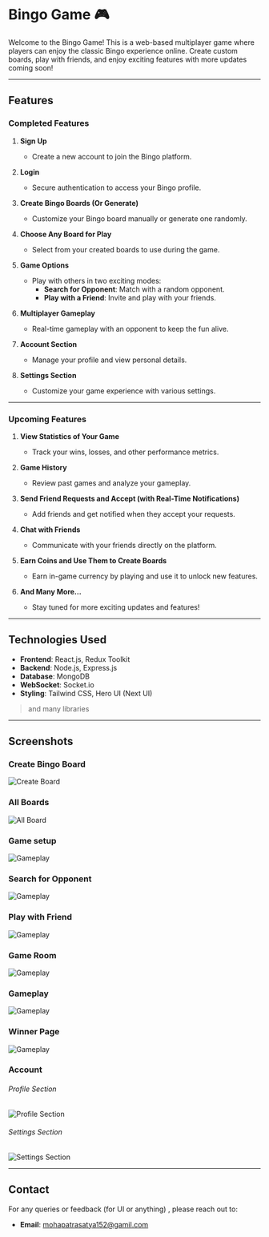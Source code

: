 # Bingo Game 🎮

Welcome to the Bingo Game! This is a web-based multiplayer game where players can enjoy the classic Bingo experience online. Create custom boards, play with friends, and enjoy exciting features with more updates coming soon!

---

## Features

### Completed Features
1. **Sign Up**
   - Create a new account to join the Bingo platform.

2. **Login**
   - Secure authentication to access your Bingo profile.

3. **Create Bingo Boards (Or Generate)**
   - Customize your Bingo board manually or generate one randomly.

4. **Choose Any Board for Play**
   - Select from your created boards to use during the game.

5. **Game Options**
   - Play with others in two exciting modes:
     - **Search for Opponent**: Match with a random opponent.
     - **Play with a Friend**: Invite and play with your friends.

6. **Multiplayer Gameplay**
   - Real-time gameplay with an opponent to keep the fun alive.

7. **Account Section**
   - Manage your profile and view personal details.

8. **Settings Section**
   - Customize your game experience with various settings.

---

### Upcoming Features

1. **View Statistics of Your Game**
   - Track your wins, losses, and other performance metrics.

2. **Game History**
   - Review past games and analyze your gameplay.

3. **Send Friend Requests and Accept (with Real-Time Notifications)**
   - Add friends and get notified when they accept your requests.

4. **Chat with Friends**
   - Communicate with your friends directly on the platform.

5. **Earn Coins and Use Them to Create Boards**
   - Earn in-game currency by playing and use it to unlock new features.

6. **And Many More...**
   - Stay tuned for more exciting updates and features!

---

## Technologies Used

- **Frontend**: React.js, Redux Toolkit
- **Backend**: Node.js, Express.js
- **Database**: MongoDB
- **WebSocket**: Socket.io
- **Styling**: Tailwind CSS, Hero UI (Next UI)
> and many libraries

---

## Screenshots

<!-- ### Home Page
![Home Page](./screenshots/home-page.png) -->

### Create Bingo Board
![Create Board](./screenshots/createBoard.png)

### All Boards
![All Board](./screenshots/allBoards.png)


### Game setup
![Gameplay](./screenshots/gameSetUp.png)

### Search for Opponent
![Gameplay](./screenshots/searchingForOpponent.png)

### Play with Friend
![Gameplay](./screenshots/playWithFriend.png)


### Game Room
![Gameplay](./screenshots/gameRoom.png)

### Gameplay
![Gameplay](./screenshots/gameplay.png)

### Winner Page
![Gameplay](./screenshots/winnerPage.png)

### Account

###### Profile Section
![Profile Section](./screenshots/accountProfile.png)

###### Settings Section
![Settings Section](./screenshots/accountSettings.png)

<!-- --- -->

<!-- ## License

This project is licensed under the MIT License. See the [LICENSE](./LICENSE) file for details. -->

---

## Contact

For any queries or feedback (for UI or anything) , please reach out to:

- **Email**: mohapatrasatya152@gamil.com
